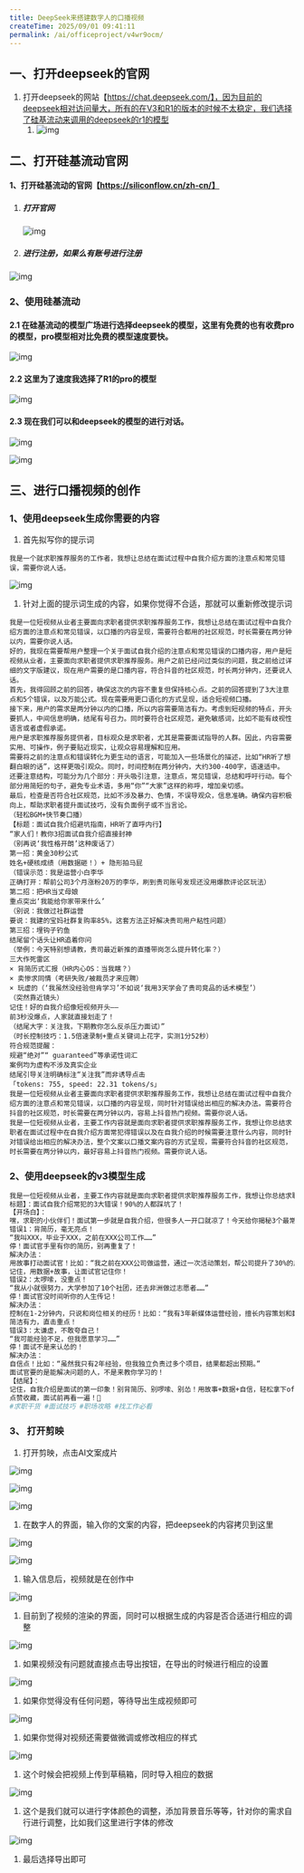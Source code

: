 ```yaml
---
title: DeepSeek来搭建数字人的口播视频
createTime: 2025/09/01 09:41:11
permalink: /ai/officeproject/v4wr9ocm/
---
```

## 一、打开deepseek的官网

1. 打开deepseek的网站【https://chat.deepseek.com/】，因为目前的deepseek相对访问量大，所有的在V3和R1的版本的时候不太稳定，我们选择了硅基流动来调用的deepseek的r1的模型
   1. ![img](https://pimpfzadssc.feishu.cn/space/api/box/stream/download/asynccode/?code=YWVmYzQyYWRlOWIwOWQ0OTczNGRkYzViZWMyYjQ2MDlfVEtLQ0pXREJFR1RYUWZLUlB3QlQxajQyYWtRRkFROVNfVG9rZW46UmRJY2JOM1Rpb0NnNTd4ZUJ4U2NRdXFEblBkXzE3NTY2OTA4Nzg6MTc1NjY5NDQ3OF9WNA)

## 二、打开硅基流动官网

#### 1、打开硅基流动的官网【https://siliconflow.cn/zh-cn/】

1. #####  打开官网

   ![img](https://pimpfzadssc.feishu.cn/space/api/box/stream/download/asynccode/?code=YWU2YTI0NTQ2MDVlOGFhMWU2ZjAxM2Q2NjJkZDJjY2JfVnV1TjdGekRtUEpvME1qUzM4R1FYUEVNbTZBSE1DU0lfVG9rZW46U1Z0OWJ2Smthb1dUTmN4cVMzRGM2dGJtbmZlXzE3NTY2OTA4Nzg6MTc1NjY5NDQ3OF9WNA)

1. #####  进行注册，如果么有账号进行注册

![img](https://pimpfzadssc.feishu.cn/space/api/box/stream/download/asynccode/?code=NjRkZDZkMTBlZGJkNTdiZThkZmQyN2IzNTlkOGM4ZmJfVk9HU0pGUWpGZWFObmp4OUpyME1BZDhBdUdGZ1FIcWtfVG9rZW46S0djUGJnVFZlb0xFWXp4T1hEbGNhcTk1bkVkXzE3NTY2OTA4Nzg6MTc1NjY5NDQ3OF9WNA)

### 2、使用硅基流动

####  2.1 在硅基流动的模型广场进行选择deepseek的模型，这里有免费的也有收费pro的模型，pro模型相对比免费的模型速度要快。

![img](https://pimpfzadssc.feishu.cn/space/api/box/stream/download/asynccode/?code=MGY5Yzg4YmU0NjFhOGM3Y2IzYjY1ZjgxMTIwMWYzMTVfSTZoSFNvNzFkTTAzRG43ejNhUXN4d0Z3aUxUTEIyVGZfVG9rZW46VGh5b2JobXpFb1JmblF4U2tsMmMzS2hNbkdmXzE3NTY2OTA4Nzg6MTc1NjY5NDQ3OF9WNA)

####  2.2 这里为了速度我选择了R1的pro的模型

![img](https://pimpfzadssc.feishu.cn/space/api/box/stream/download/asynccode/?code=ZDQ3YWZiYjg1YTk0MjZkZTdjYWJjZTVhMjMwOTMzMDRfaUozVmVJdGRnTkFXOFJGRlM4VERyM01xbWpkZGdVaWhfVG9rZW46T0pnRGJSOUdWbzFLalV4YWs0eWM4UFZybkNoXzE3NTY2OTA4Nzg6MTc1NjY5NDQ3OF9WNA)

####  2.3 现在我们可以和deepseek的模型的进行对话。

![img](https://pimpfzadssc.feishu.cn/space/api/box/stream/download/asynccode/?code=YzM5ZDI2NTFkMGI1OTRhNGI3OGNmYmVmZTg3ZDA3YTlfeVNQeGtJN0JXTWVJUDZncUxPeTNiMERQZFl1ZFZsWG5fVG9rZW46R2ZVSWJpWExGb0tsd3R4RkxoN2NVVjZSbmxjXzE3NTY2OTA4Nzg6MTc1NjY5NDQ3OF9WNA)

![img](https://pimpfzadssc.feishu.cn/space/api/box/stream/download/asynccode/?code=YzY1ZmExYzJiYjQyOThjMmY4MTUzMDQ3YWUxMWUxYmZfd05rTmZ5d1BhaklXQzhzb1BOZmRhanowZXRta0kybURfVG9rZW46Qng0NmJXUWdtbzNMSDd4Tm9VRGNzSnI1bjhjXzE3NTY2OTA4Nzg6MTc1NjY5NDQ3OF9WNA)

## 三、进行口播视频的创作

### 1、使用deepseek生成你需要的内容

1. 首先拟写你的提示词

```Plain
我是一个就求职推荐服务的工作者，我想让总结在面试过程中自我介绍方面的注意点和常见错误，需要你说人话。
```

![img](https://pimpfzadssc.feishu.cn/space/api/box/stream/download/asynccode/?code=NzljMWRmMjg1YWZjZDFmMjc2MTQ3MzliNWM0NDY0YzBfMThuSHZxT2dFb2tkYnZHY1I3bGJySDhXcnZ1cTVpSmpfVG9rZW46Q1RuYmJZM1JQb1lKNWx4SzFQMmNMM3libk1jXzE3NTY2OTA4Nzg6MTc1NjY5NDQ3OF9WNA)

1. 针对上面的提示词生成的内容，如果你觉得不合适，那就可以重新修改提示词

```Plain
我是一位短视频从业者主要面向求职者提供求职推荐服务工作，我想让总结在面试过程中自我介绍方面的注意点和常见错误，以口播的内容呈现，需要符合都用的社区规范，时长需要在两分钟以内，需要你说人话。
好的，我现在需要帮用户整理一个关于面试自我介绍的注意点和常见错误的口播内容，用户是短视频从业者，主要面向求职者提供求职推荐服务。用户之前已经问过类似的问题，我之前给过详细的文字版建议，现在用户需要的是口播内容，符合抖音的社区规范，时长两分钟内，还要说人话。
首先，我得回顾之前的回答，确保这次的内容不重复但保持核心点。之前的回答提到了3大注意点和5个错误，以及万能公式。现在需要用更口语化的方式呈现，适合短视频口播。
接下来，用户的需求是两分钟以内的口播，所以内容需要简洁有力。考虑到短视频的特点，开头要抓人，中间信息明确，结尾有号召力。同时要符合社区规范，避免敏感词，比如不能有歧视性语言或者虚假承诺。
用户是求职推荐服务提供者，目标观众是求职者，尤其是需要面试指导的人群。因此，内容需要实用、可操作，例子要贴近现实，让观众容易理解和应用。
需要将之前的注意点和错误转化为更生动的语言，可能加入一些场景化的描述，比如“HR听了想翻白眼的话”，这样更吸引观众。同时，时间控制在两分钟内，大约300-400字，语速适中。
还要注意结构，可能分为几个部分：开头吸引注意，注意点，常见错误，总结和呼吁行动。每个部分用简短的句子，避免专业术语，多用“你”“大家”这样的称呼，增加亲切感。
最后，检查是否符合社区规范，比如不涉及暴力、色情，不误导观众，信息准确。确保内容积极向上，帮助求职者提升面试技巧，没有负面例子或不当言论。
（轻松BGM+快节奏口播）
【标题：面试自我介绍避坑指南，HR听了直呼内行】
“家人们！教你3招面试自我介绍直接封神
（别再说‘我性格开朗’这种废话了）
第一招：黄金30秒公式
姓名+硬核成绩（用数据砸！）+ 隐形拍马屁
（错误示范：我是运营小白李华
正确打开：帮前公司3个月涨粉20万的李华，刷到贵司账号发现还没用爆款评论区玩法）
第二招：把HR当丈母娘
重点突出‘我能给你家带来什么’
（别说：我做过社群运营
要说：我建的宝妈社群复购率85%，这套方法正好解决贵司用户粘性问题）
第三招：埋钩子钓鱼
结尾留个话头让HR追着你问
（举例：今天特别想请教，贵司最近新推的直播带岗怎么提升转化率？）
三大作死雷区
× 背简历式汇报（HR内心OS：当我瞎？）
× 卖惨求同情（考研失败/被裁员才来应聘）
× 玩虚的（‘我虽然没经验但肯学习’不如说‘我用3天学会了贵司竞品的话术模型’）
（突然靠近镜头）
记住！好的自我介绍像短视频开头——
前3秒没爆点，人家就直接划走了！
（结尾大字：关注我，下期教你怎么反杀压力面试）”
（时长控制技巧：1.5倍速录制+重点关键词上花字，实测1分52秒）
符合规范提醒：
规避“绝对”“ guaranteed”等承诺性词汇
案例均为虚构不涉及真实企业
结尾引导关注明确标注“关注我”而非诱导点击
「tokens: 755, speed: 22.31 tokens/s」
我是一位短视频从业者主要面向求职者提供求职推荐服务工作，我想让总结在面试过程中自我介绍方面的注意点和常见错误，以口播的内容呈现，同时针对错误给出相应的解决办法。需要符合抖音的社区规范，时长需要在两分钟以内，容易上抖音热门视频。需要你说人话。
我是一位短视频从业者，主要工作内容就是面向求职者提供求职推荐服务工作，我想让你总结求职者在面试过程中在自我介绍方面常犯得错误以及在自我介绍的时候需要注意什么内容，同时针对错误给出相应的解决办法，整个文案以口播文案内容的方式呈现，需要符合抖音的社区规范，时长需要在两分钟以内，最好容易上抖音热门视频。需要你说人话。
```

### 2、使用deepseek的v3模型生成

```Bash
我是一位短视频从业者，主要工作内容就是面向求职者提供求职推荐服务工作，我想让你总结求职者在面试过程中在自我介绍方面常犯得错误以及在自我介绍的时候需要注意什么内容，同时针对错误给出相应的解决办法，整个文案以数字人口播文案内容的方式呈现，需要符合抖音的社区规范，时长需要在两分钟以内，最好容易上抖音热门视频。需要你说人话。
标题】：面试自我介绍常犯的3大错误！90%的人都踩坑了！
【开场白】：
嘿，求职的小伙伴们！面试第一步就是自我介绍，但很多人一开口就凉了！今天给你揭秘3个最常见的错误，教你如何轻松搞定面试官！🔥
错误1：背简历，毫无亮点！
“我叫XXX，毕业于XXX，之前在XXX公司工作……”
停！面试官手里有你的简历，别再重复了！
解决办法：
用故事打动面试官！比如：“我之前在XXX公司做运营，通过一次活动策划，帮公司提升了30%的用户增长。”
记住，用数据+故事，让面试官记住你！
错误2：太啰嗦，没重点！
“我从小就很努力，大学参加了10个社团，还去非洲做过志愿者……”
停！面试官没时间听你的人生传记！
解决办法：
控制在1-2分钟内，只说和岗位相关的经历！比如：“我有3年新媒体运营经验，擅长内容策划和数据分析，曾帮公司涨粉10万+。”
简洁有力，直击重点！
错误3：太谦虚，不敢夸自己！
“我可能经验不足，但我愿意学习……”
停！面试不是来认怂的！
解决办法：
自信点！比如：“虽然我只有2年经验，但我独立负责过多个项目，结果都超出预期。”
面试官要的是能解决问题的人，不是来教你学习的！
【结尾】：
记住，自我介绍是面试的第一印象！别背简历、别啰嗦、别怂！用故事+数据+自信，轻松拿下offer！
点赞收藏，面试前再看一遍！💪
#求职干货 #面试技巧 #职场攻略 #找工作必看
```

### 3、 打开剪映

1. 打开剪映，点击AI文案成片

![img](https://pimpfzadssc.feishu.cn/space/api/box/stream/download/asynccode/?code=ODY3NDhkMDgxOWQwN2E2NmJlMDI4ODAwZTM0MmJhNTVfQnltd3UwVzFvWldTdlhUd2QydWdjMVhIM2V5dUNUbkxfVG9rZW46QjJGOWJrMkQyb3RROHN4OExxTmNNRnlBbmpnXzE3NTY2OTA4Nzg6MTc1NjY5NDQ3OF9WNA)

![img](https://pimpfzadssc.feishu.cn/space/api/box/stream/download/asynccode/?code=ODhhYTkxODZlYzM0N2Y1Y2Y1NTVlNjdlYTE3MWYyODRfYkh5Y1ozYXZ1QzBSVWlzNlVUYjNWTU9LQnBKQVhVN0VfVG9rZW46TFBOV2J6T2ZZb01iQXN4aDhIRmMyMlh4bmdmXzE3NTY2OTA4Nzg6MTc1NjY5NDQ3OF9WNA)

![img](https://pimpfzadssc.feishu.cn/space/api/box/stream/download/asynccode/?code=NWE4MDE3MWFmNjZmZjc1OWUxZGVkY2Y5ZTFjY2I5NjhfWkl4RVpqYkV3WkE1V0FJdGUxc3hLVm9SMHhvV3Z3ckFfVG9rZW46TDI5cWJldEhrb2VKZFF4dTVnamN0RDBjbjlkXzE3NTY2OTA4Nzg6MTc1NjY5NDQ3OF9WNA)

1. 在数字人的界面，输入你的文案的内容，把deepseek的内容拷贝到这里

![img](https://pimpfzadssc.feishu.cn/space/api/box/stream/download/asynccode/?code=YzM4YmFlZjY2NGU1ZTU4ZWE3NDAwYzFiYWRlYTkxNjRfeDNCZTF6Q3FjTWtzTXI2Q3JaWktBOHo1ZnRFclBUOU5fVG9rZW46WU4wamJ5S21rb1F6UEN4SGwwQWNITGs4bmhsXzE3NTY2OTA4Nzg6MTc1NjY5NDQ3OF9WNA)

![img](https://pimpfzadssc.feishu.cn/space/api/box/stream/download/asynccode/?code=MjlkZjI2YzA0NjFmYWJhZTY2MjE0MDAwNjYyY2MwODdfN0pHREpwOWxJc3FkSjEwWEp2Q2NvR3E2bU9ISTBjWUFfVG9rZW46QlpFNGJQbmRmb2NVQ1d4NUxHNWM4WHBTbm5qXzE3NTY2OTA4Nzg6MTc1NjY5NDQ3OF9WNA)

1. 输入信息后，视频就是在创作中

![img](https://pimpfzadssc.feishu.cn/space/api/box/stream/download/asynccode/?code=M2M5Y2RkNDg1NTA1YzEwNDY2MzBhYTcyYTY4ZjJjOTNfUU1OTjBZcEFkUDExOGtYaXlCUk44bHk5SUNrZkQ1ODdfVG9rZW46TnRNS2JOaUppb2tQeTB4d01icWN6SUJSbjRlXzE3NTY2OTA4Nzg6MTc1NjY5NDQ3OF9WNA)

1. 目前到了视频的渲染的界面，同时可以根据生成的内容是否合适进行相应的调整

![img](https://pimpfzadssc.feishu.cn/space/api/box/stream/download/asynccode/?code=NjM5NGI3NjcxODMxZjIyMmM2N2IyZjNmNzU3NGM2MGZfYXYyemd6T2ZYMERsS2V2dkJaVVRSTW85NjVQOXVheWdfVG9rZW46UjRKZmJKRzB0bzk1bVF4YU9VOGNva2d1blBlXzE3NTY2OTA4Nzg6MTc1NjY5NDQ3OF9WNA)

1. 如果视频没有问题就直接点击导出按钮，在导出的时候进行相应的设置

![img](https://pimpfzadssc.feishu.cn/space/api/box/stream/download/asynccode/?code=N2NhMTA2ZDEzNTgzMzAyY2E4Y2Q4Y2YxYjkxNzJkMzlfVUdIM0tvQXZVRmQ4VmFSaVFPTmc3VlBvdUVYbHhKS0lfVG9rZW46WFV4UGJOaWE5b01QbjJ4M2RVNWNMS0JVbjNkXzE3NTY2OTA4Nzg6MTc1NjY5NDQ3OF9WNA)

1. 如果你觉得没有任何问题，等待导出生成视频即可

![img](https://pimpfzadssc.feishu.cn/space/api/box/stream/download/asynccode/?code=MjllYWVmMDZiOGZhNmQ0MTE1NTIzZmI2ODY3MDg3MTJfVVMxaXk1enJPdllmYzZqT01RQ29CbUhNSTk3TXRmWGVfVG9rZW46QXM4eWJFb0RTb0FIMWt4Y1plaGNqMjZZbkNkXzE3NTY2OTA4Nzg6MTc1NjY5NDQ3OF9WNA)

1. 如果你觉得对视频还需要做微调或修改相应的样式

![img](https://pimpfzadssc.feishu.cn/space/api/box/stream/download/asynccode/?code=MjIzMjg1NGVlN2VjNDU2ODQxZWNkMjRmMmQ0YjBiY2JfMUNpS1BzelgwTmVHUWtIeURTSXNTNmVWREYyT3JhYXNfVG9rZW46TVZOeWJtSlM0b1ZwV3l4bVFRamNFamVQbnRiXzE3NTY2OTA4Nzg6MTc1NjY5NDQ3OF9WNA)

1. 这个时候会把视频上传到草稿箱，同时导入相应的数据

![img](https://pimpfzadssc.feishu.cn/space/api/box/stream/download/asynccode/?code=ZmJhYzNhZWFkMzMyYzIxYjY5ZGQ5YzE1Y2VmMjEwNTRfNG5yTnQzTG9acHVIQUNpb3RYaGdQZm9ETXFZRG9JdFZfVG9rZW46QzNwMGJOS0prb0VUalN4YXFtNWMwRTNZbmVlXzE3NTY2OTA4Nzg6MTc1NjY5NDQ3OF9WNA)

1. 这个是我们就可以进行字体颜色的调整，添加背景音乐等等，针对你的需求自行进行调整，比如我们这里进行字体的修改

![img](https://pimpfzadssc.feishu.cn/space/api/box/stream/download/asynccode/?code=MmJhOTc2YjhjMTZiYjI1MjI0M2QxM2UwMmU5YWMyNmFfc0drMml1U0NsUkQ4MzhVUmhsYkdibG1DQ0txT0pOOWVfVG9rZW46QjhpOWJrM1JMb0FZc2x4dUF0YWN3VjNqbnRnXzE3NTY2OTA4Nzg6MTc1NjY5NDQ3OF9WNA)

1. 最后选择导出即可